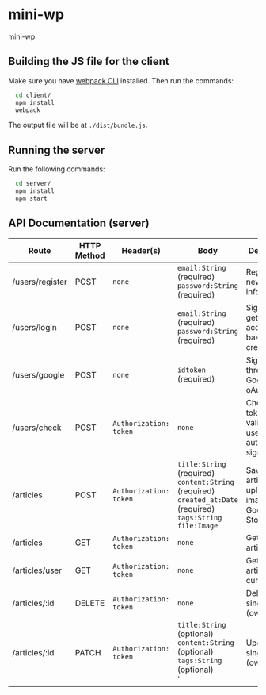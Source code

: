 # mini-wp
mini-wp

## Building the JS file for the client

Make sure you have [webpack CLI](https://www.npmjs.com/package/webpack-cli) installed. Then run the commands:

```bash
  cd client/
  npm install
  webpack
```

The output file will be at `./dist/bundle.js`.

## Running the server

Run the following commands:

```bash
  cd server/
  npm install
  npm start
```

## API Documentation (server)
| Route          | HTTP Method | Header(s)                | Body                            | Description                                                                                                                |
|----------------|-------------|--------------------------|---------------------------------|----------------------------------------------------------------------------------------------------------------------------|
| /users/register    | POST        | `none`                   | `email:String`<br>(required)<br>`password:String`<br>(required)   | Register with new user info.                                                              |
| /users/login    | POST        | `none`                   | `email:String`<br>(required)<br>`password:String`<br>(required)   | Sign in and get an access token based on credentials.                                    |
| /users/google     | POST         | `none`   | `idtoken`<br>(required)                            | Sign in through Google oAuth.                                                                                   |
| /users/check | POST         | `Authorization: token`   | `none`                            | Check if token is valid, and user can automatically sign in.                                                                                          |
| /articles     | POST        | `Authorization: token`   | `title:String`<br>(required)<br>`content:String`<br>(required)<br>`created_at:Date`<br>(required)<br>`tags:String`<br>`file:Image`<br> | Save a new article and upload cover image to Goole Cloud Storage.                                                      |
| /articles | GET      | `Authorization: token`   | `none`                            | Get all articles.                                                      |
| /articles/user  | GET         | `Authorization: token`   | `none` | Get all articles by current user.            |
| /articles/:id | DELETE       | `Authorization: token`   | `none` | Delete a single article (owner only).    |
| /articles/:id | PATCH       | `Authorization: token`   | `title:String`<br>(optional)<br>`content:String`<br>(optional)<br>`tags:String`<br>(optional)<br>` | Update a single article (owner only).   |